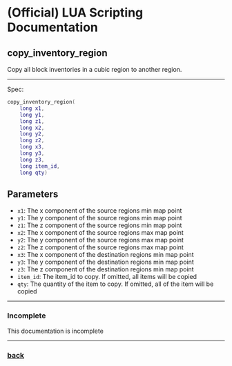 
# (Official) LUA Scripting Documentation

## copy_inventory_region

Copy all block inventories in a cubic region to another region.

___

Spec:

```lua
copy_inventory_region(
	long x1,
	long y1,
	long z1,
	long x2,
	long y2,
	long z2,
	long x3,
	long y3,
	long z3,
	long item_id,
	long qty)
```

## Parameters

- `x1`: The x component of the source regions min map point
- `y1`: The y component of the source regions min map point
- `z1`: The z component of the source regions min map point
- `x2`: The x component of the source regions max map point
- `y2`: The y component of the source regions max map point
- `z2`: The z component of the source regions max map point
- `x3`: The x component of the destination regions min map point
- `y3`: The y component of the destination regions min map point
- `z3`: The z component of the destination regions min map point
- `item_id`: The item_id to copy. If omitted, all items will be copied
- `qty`: The quantity of the item to copy. If omitted, all of the item will be copied

___

### Incomplete

This documentation is incomplete

___

### [back](../inventory)
